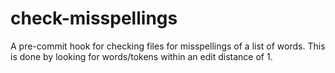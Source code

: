 # check-misspellings

A pre-commit hook for checking files for misspellings of a list of words. This
is done by looking for words/tokens within an edit distance of 1.
